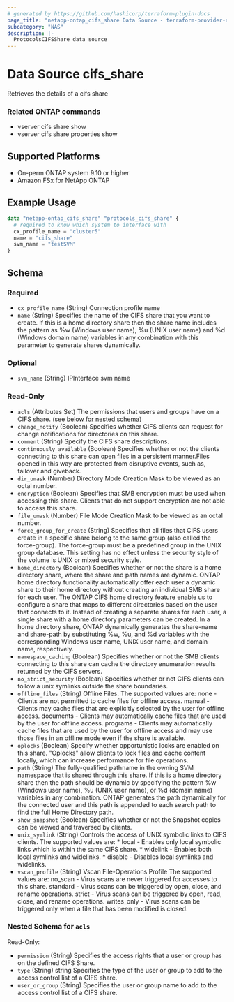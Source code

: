 ```yaml
---
# generated by https://github.com/hashicorp/terraform-plugin-docs
page_title: "netapp-ontap_cifs_share Data Source - terraform-provider-netapp-ontap"
subcategory: "NAS"
description: |-
  ProtocolsCIFSShare data source
---
```


# Data Source cifs_share
Retrieves the details of a cifs share

### Related ONTAP commands
* vserver cifs share show
* vserver cifs share properties show

## Supported Platforms
* On-perm ONTAP system 9.10 or higher
* Amazon FSx for NetApp ONTAP

## Example Usage
```terraform
data "netapp-ontap_cifs_share" "protocols_cifs_share" {
  # required to know which system to interface with
  cx_profile_name = "cluster5"
  name = "cifs_share"
  svm_name = "testSVM"
}
```

<!-- schema generated by tfplugindocs -->
## Schema

### Required

- `cx_profile_name` (String) Connection profile name
- `name` (String) Specifies the name of the CIFS share that you want to create. If this
				is a home directory share then the share name includes the pattern as
				%w (Windows user name), %u (UNIX user name) and %d (Windows domain name)
				variables in any combination with this parameter to generate shares dynamically.

### Optional

- `svm_name` (String) IPInterface svm name

### Read-Only

- `acls` (Attributes Set) The permissions that users and groups have on a CIFS share. (see [below for nested schema](#nestedatt--acls))
- `change_notify` (Boolean) Specifies whether CIFS clients can request for change notifications for directories on this share.
- `comment` (String) Specify the CIFS share descriptions.
- `continuously_available` (Boolean) Specifies whether or not the clients connecting to this share can open files in a persistent manner.Files opened in this way are protected from disruptive events, such as, failover and giveback.
- `dir_umask` (Number) Directory Mode Creation Mask to be viewed as an octal number.
- `encryption` (Boolean) Specifies that SMB encryption must be used when accessing this share. Clients that do not support encryption are not able to access this share.
- `file_umask` (Number) File Mode Creation Mask to be viewed as an octal number.
- `force_group_for_create` (String) Specifies that all files that CIFS users create in a specific share belong to the same group
				(also called the force-group). The force-group must be a predefined group in the UNIX group
				database. This setting has no effect unless the security style of the volume is UNIX or mixed
				security style.
- `home_directory` (Boolean) Specifies whether or not the share is a home directory share, where the share and path names are dynamic.
				ONTAP home directory functionality automatically offer each user a dynamic share to their home directory without creating an
				individual SMB share for each user.
				The ONTAP CIFS home directory feature enable us to configure a share that maps to
				different directories based on the user that connects to it. Instead of creating a separate shares for each user,
				a single share with a home directory parameters can be created.
				In a home directory share, ONTAP dynamically generates the share-name and share-path by substituting
				%w, %u, and %d variables with the corresponding Windows user name, UNIX user name, and domain name, respectively.
- `namespace_caching` (Boolean) Specifies whether or not the SMB clients connecting to this share can cache the directory enumeration
				results returned by the CIFS servers.
- `no_strict_security` (Boolean) Specifies whether or not CIFS clients can follow a unix symlinks outside the share boundaries.
- `offline_files` (String) Offline Files. The supported values are:
				none - Clients are not permitted to cache files for offline access.
				manual - Clients may cache files that are explicitly selected by the user for offline access.
				documents - Clients may automatically cache files that are used by the user for offline access.
				programs - Clients may automatically cache files that are used by the user for offline access
				and may use those files in an offline mode even if the share is available.
- `oplocks` (Boolean) Specify whether opportunistic locks are enabled on this share. "Oplocks" allow clients to lock files and cache content locally,
				which can increase performance for file operations.
- `path` (String) The fully-qualified pathname in the owning SVM namespace that is shared through this share.
				If this is a home directory share then the path should be dynamic by specifying the pattern
				%w (Windows user name), %u (UNIX user name), or %d (domain name) variables in any combination.
				ONTAP generates the path dynamically for the connected user and this path is appended to each
				search path to find the full Home Directory path.
- `show_snapshot` (Boolean) Specifies whether or not the Snapshot copies can be viewed and traversed by clients.
- `unix_symlink` (String) Controls the access of UNIX symbolic links to CIFS clients.
				The supported values are:
				* local - Enables only local symbolic links which is within the same CIFS share.
				* widelink - Enables both local symlinks and widelinks.
				* disable - Disables local symlinks and widelinks.
- `vscan_profile` (String) Vscan File-Operations Profile
				The supported values are:
				no_scan - Virus scans are never triggered for accesses to this share.
				standard - Virus scans can be triggered by open, close, and rename operations.
				strict - Virus scans can be triggered by open, read, close, and rename operations.
				writes_only - Virus scans can be triggered only when a file that has been modified is closed.

<a id="nestedatt--acls"></a>
### Nested Schema for `acls`

Read-Only:

- `permission` (String) Specifies the access rights that a user or group has on the defined CIFS Share.
- `type` (String) string Specifies the type of the user or group to add to the access control list of a CIFS share.
- `user_or_group` (String) Specifies the user or group name to add to the access control list of a CIFS share.


